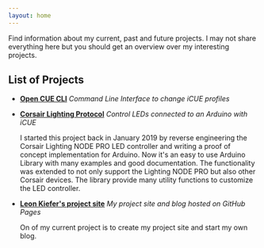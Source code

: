 ```yaml
---
layout: home
---
```

Find information about my current, past and future projects.
I may not share everything here but you should get an overview over my interesting projects.

## List of Projects

- [**Open CUE CLI**](https://github.com/Legion2/open-cue-cli)
  *Command Line Interface to change iCUE profiles*

- [**Corsair Lighting Protocol**](https://github.com/Legion2/CorsairLightingProtocol)
  *Control LEDs connected to an Arduino with iCUE*

  I started this project back in January 2019 by reverse engineering the Corsair Lighting NODE PRO LED controller and writing a proof of concept implementation for Arduino.
  Now it's an easy to use Arduino Library with many examples and good documentation.
  The functionality was extended to not only support the Lighting NODE PRO but also other Corsair devices.
  The library provide many utility functions to customize the LED controller.
- [**Leon Kiefer's project site**](https://github.com/Legion2/legion2.github.io)
  *My project site and blog hosted on GitHub Pages*
  
  On of my current project is to create my project site and start my own blog.
